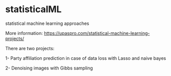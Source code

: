 # statisticalML
statistical machine learning approaches

More information: https://upaspro.com/statistical-machine-learning-projects/

There are two projects:
 
1- Party affiliation prediction in case of data loss with Lasso and naive bayes

2- Denoising images with Gibbs sampling
